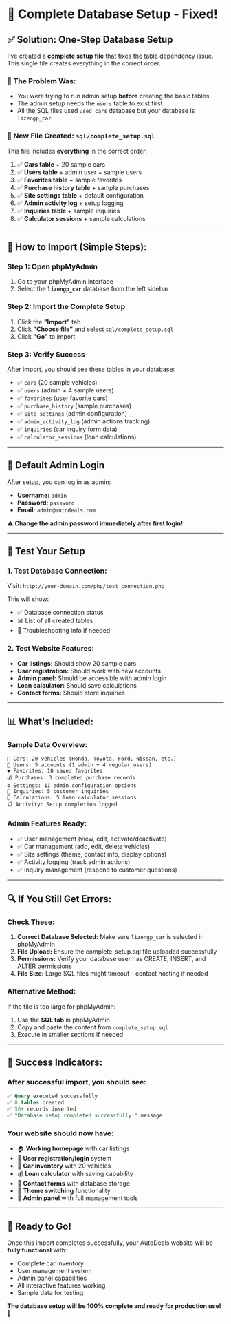 # 🚀 Complete Database Setup - Fixed!

## ✅ **Solution: One-Step Database Setup**

I've created a **complete setup file** that fixes the table dependency issue. This single file creates everything in the correct order.

### **🔧 The Problem Was:**
- You were trying to run admin setup **before** creating the basic tables
- The admin setup needs the `users` table to exist first
- All the SQL files used `used_cars` database but your database is `lizengp_car`

### **📁 New File Created: `sql/complete_setup.sql`**

This file includes **everything** in the correct order:
1. ✅ **Cars table** + 20 sample cars
2. ✅ **Users table** + admin user + sample users  
3. ✅ **Favorites table** + sample favorites
4. ✅ **Purchase history table** + sample purchases
5. ✅ **Site settings table** + default configuration
6. ✅ **Admin activity log** + setup logging
7. ✅ **Inquiries table** + sample inquiries
8. ✅ **Calculator sessions** + sample calculations

---

## 🎯 **How to Import (Simple Steps):**

### **Step 1: Open phpMyAdmin**
1. Go to your phpMyAdmin interface
2. Select the **`lizengp_car`** database from the left sidebar

### **Step 2: Import the Complete Setup**
1. Click the **"Import"** tab
2. Click **"Choose file"** and select `sql/complete_setup.sql`
3. Click **"Go"** to import

### **Step 3: Verify Success**
After import, you should see these tables in your database:
- ✅ `cars` (20 sample vehicles)
- ✅ `users` (admin + 4 sample users)
- ✅ `favorites` (user favorite cars)
- ✅ `purchase_history` (sample purchases)
- ✅ `site_settings` (admin configuration)
- ✅ `admin_activity_log` (admin actions tracking)
- ✅ `inquiries` (car inquiry form data)
- ✅ `calculator_sessions` (loan calculations)

---

## 👤 **Default Admin Login**

After setup, you can log in as admin:
- **Username:** `admin`
- **Password:** `password`
- **Email:** `admin@autodeals.com`

**⚠️ Change the admin password immediately after first login!**

---

## 🧪 **Test Your Setup**

### **1. Test Database Connection:**
Visit: `http://your-domain.com/php/test_connection.php`

This will show:
- ✅ Database connection status
- 📊 List of all created tables
- 🔧 Troubleshooting info if needed

### **2. Test Website Features:**
- **Car listings:** Should show 20 sample cars
- **User registration:** Should work with new accounts
- **Admin panel:** Should be accessible with admin login
- **Loan calculator:** Should save calculations
- **Contact forms:** Should store inquiries

---

## 📊 **What's Included:**

### **Sample Data Overview:**
```
🚗 Cars: 20 vehicles (Honda, Toyota, Ford, Nissan, etc.)
👥 Users: 5 accounts (1 admin + 4 regular users)  
❤️ Favorites: 10 saved favorites
💰 Purchases: 3 completed purchase records
⚙️ Settings: 11 admin configuration options
📧 Inquiries: 5 customer inquiries
🧮 Calculations: 5 loan calculator sessions
📋 Activity: Setup completion logged
```

### **Admin Features Ready:**
- ✅ User management (view, edit, activate/deactivate)
- ✅ Car management (add, edit, delete vehicles)
- ✅ Site settings (theme, contact info, display options)
- ✅ Activity logging (track admin actions)
- ✅ Inquiry management (respond to customer questions)

---

## 🔍 **If You Still Get Errors:**

### **Check These:**
1. **Correct Database Selected:** Make sure `lizengp_car` is selected in phpMyAdmin
2. **File Upload:** Ensure the complete_setup.sql file uploaded successfully
3. **Permissions:** Verify your database user has CREATE, INSERT, and ALTER permissions
4. **File Size:** Large SQL files might timeout - contact hosting if needed

### **Alternative Method:**
If the file is too large for phpMyAdmin:
1. Use the **SQL tab** in phpMyAdmin
2. Copy and paste the content from `complete_setup.sql`
3. Execute in smaller sections if needed

---

## 🎉 **Success Indicators:**

### **After successful import, you should see:**
```sql
✅ Query executed successfully
✅ 8 tables created
✅ 50+ records inserted
✅ "Database setup completed successfully!" message
```

### **Your website should now have:**
- 🏠 **Working homepage** with car listings
- 👤 **User registration/login** system
- 🚗 **Car inventory** with 20 vehicles
- 💰 **Loan calculator** with saving capability
- 📧 **Contact forms** with database storage
- 🎨 **Theme switching** functionality
- 🔧 **Admin panel** with full management tools

---

## 🚀 **Ready to Go!**

Once this import completes successfully, your AutoDeals website will be **fully functional** with:
- Complete car inventory
- User management system  
- Admin panel capabilities
- All interactive features working
- Sample data for testing

**The database setup will be 100% complete and ready for production use!** 🎯